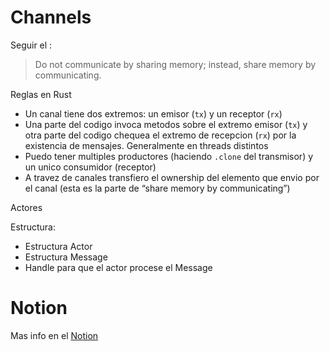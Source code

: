 # Channels

Seguir el :


> Do not communicate by sharing memory; instead, share memory by communicating.


Reglas en Rust

- Un canal tiene dos extremos: un emisor (`tx`) y un receptor (`rx`)
- Una parte del codigo invoca metodos sobre el extremo emisor (`tx`) y otra parte del codigo chequea el extremo de recepcion (`rx`) por la existencia de mensajes. Generalmente en threads distintos
- Puedo tener multiples productores (haciendo `.clone` del transmisor) y un unico consumidor (receptor)
- A travez de canales transfiero el ownership del elemento que envio
por el canal (esta es la parte de “share memory by communicating”)

Actores

Estructura:

- Estructura Actor
- Estructura Message
- Handle<Message> para que el actor procese el Message


# Notion

Mas info en el [Notion](https://mis-notas.notion.site/Semana-7-de79099a372f49598da4c4886eafb21e?pvs=4)
